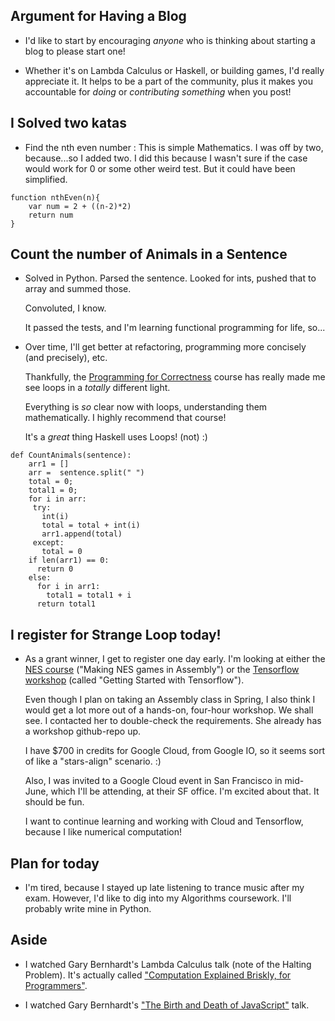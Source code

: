 ## Argument for Having a Blog

- I'd like to start by encouraging *anyone*
  who is thinking about starting a blog to 
  please start one!
  
- Whether it's on Lambda Calculus or Haskell,
  or building games, I'd really appreciate it.
  It helps to be a part of the community,
  plus it makes you accountable
  for *doing* or *contributing something*
  when you post!
  
## I Solved two katas 

- Find the nth even number :
  This is simple Mathematics.
  I was off by two, because...so I added two.
  I did this because I wasn't sure if the case
  would work for 0 or some other weird test.
  But it could have been simplified.

```
function nthEven(n){
    var num = 2 + ((n-2)*2)
    return num
}
```
## Count the number of Animals in a Sentence

- Solved in Python. Parsed the sentence.
  Looked for ints, pushed that to array 
  and summed those. 
  
  Convoluted, I know.
  
  It passed the tests, and I'm learning
  functional programming for life, so...

- Over time, I'll get better at refactoring,
  programming more concisely (and precisely), etc.
  
  Thankfully, the [Programming for Correctness](https://www.edx.org/course/laff-programming-correctness-utaustinx-ut-p4c-14-01x#!)
  course has really made me see loops in a 
  *totally* different light. 
  
  Everything is *so* clear now with loops,
  understanding them mathematically. 
  I highly recommend that course!
  
  It's a *great* thing Haskell uses Loops! (not) :)
  
```
def CountAnimals(sentence):
    arr1 = []
    arr =  sentence.split(" ")
    total = 0;
    total1 = 0;
    for i in arr:
     try:
       int(i)
       total = total + int(i)
       arr1.append(total)
     except:
       total = 0
    if len(arr1) == 0:
      return 0
    else:
      for i in arr1:
        total1 = total1 + i 
      return total1
```
## I register for Strange Loop today!

- As a grant winner, I get to register one day early.
  I'm looking at either the [NES course](https://www.thestrangeloop.com/2017/making-nes-games-in-assembly.html)
  ("Making NES games in Assembly") or the 
  [Tensorflow workshop](https://www.thestrangeloop.com/2017/getting-started-with-tensorflow.html) 
  (called "Getting Started with   Tensorflow").
  
  Even though I plan on taking an Assembly class 
  in Spring, I also think I would get a lot more
  out of a hands-on, four-hour workshop. 
  We shall see. I contacted her to double-check 
  the requirements. She already has a workshop
  github-repo up.
  
  I have $700 in credits
  for Google Cloud, from Google IO, so it seems
  sort of like a "stars-align" scenario. :)
  
  Also, I was invited to a Google Cloud event
  in San Francisco in mid-June, which I'll be 
  attending, at their SF office. I'm excited 
  about that. It should be fun.
  
  I want to continue learning and working with
  Cloud and Tensorflow, because I like 
  numerical computation!
  
## Plan for today

- I'm tired, because I stayed up late listening to 
  trance music after my exam. 
  However, I'd like to dig into my Algorithms coursework.
  I'll probably write mine in Python.
  
## Aside

- I watched Gary Bernhardt's Lambda Calculus talk
  (note of the Halting Problem). It's actually called
  ["Computation Explained Briskly, for Programmers"](https://www.destroyallsoftware.com/screencasts).
  
- I watched Gary Bernhardt's ["The Birth and Death of 
  JavaScript"](https://www.destroyallsoftware.com/talks/the-birth-and-death-of-javascript) talk.
  
  
  
